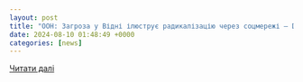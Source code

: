 ```yaml
---
layout: post
title: "ООН: Загроза у Відні ілюструє радикалізацію через соцмережі – DW – 09.08.2024"
date: 2024-08-10 01:48:49 +0000
categories: [news]
---
```


[Читати далі](https://www.dw.com/uk/oon-teroristicna-zagroza-u-vidni-ilustrue-radikalizaciu-cerez-socmerezi/a-69899704)
